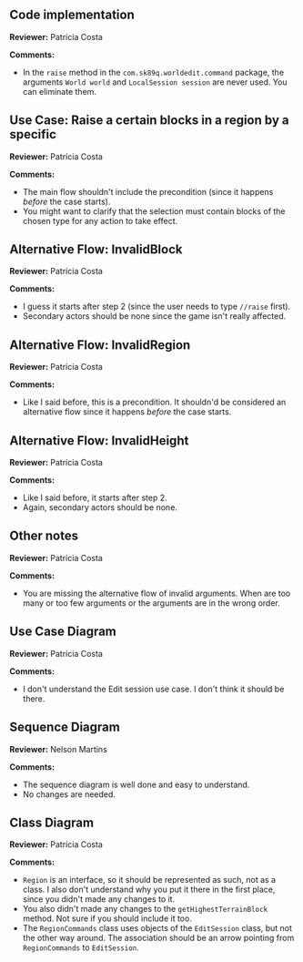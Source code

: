 ## Code implementation

**Reviewer:** Patrícia Costa

**Comments:**

- In the `raise` method in the `com.sk89q.worldedit.command` package, the arguments `World world` and `LocalSession session` are never used. You can eliminate them.

## Use Case: Raise a certain blocks in a region by a specific 

**Reviewer:** Patrícia Costa

**Comments:**

- The main flow shouldn't include the precondition (since it happens *before* the case starts).
- You might want to clarify that the selection must contain blocks of the chosen type for any action to take effect.


## Alternative Flow: InvalidBlock 

**Reviewer:** Patrícia Costa

**Comments:**

- I guess it starts after step 2 (since the user needs to type `//raise` first).
- Secondary actors should be none since the game isn't really affected. 

## Alternative Flow: InvalidRegion

**Reviewer:** Patrícia Costa

**Comments:**

- Like I said before, this is a precondition. It shouldn'd be considered an alternative flow since it happens *before* the case starts. 

## Alternative Flow: InvalidHeight

**Reviewer:** Patrícia Costa

**Comments:**

- Like I said before, it starts after step 2. 
- Again, secondary actors should be none. 

## Other notes

**Reviewer:** Patrícia Costa

**Comments:**

- You are missing the alternative flow of invalid arguments. When are too many or too few arguments or the arguments are in the wrong order. 

## Use Case Diagram

**Reviewer:** Patrícia Costa

**Comments:**

- I don't understand the Edit session use case. I don't think it should be there. 

## Sequence Diagram

**Reviewer:** Nelson Martins

**Comments:**

- The sequence diagram is well done and easy to understand.
- No changes are needed.

## Class Diagram

**Reviewer:** Patrícia Costa

**Comments:**

- `Region` is an interface, so it should be represented as such, not as a class. I also don't understand why you put it there in the first place, since you didn't made any changes to it.
- You also didn't made any changes to the `getHighestTerrainBlock` method. Not sure if you should include it too. 
- The `RegionCommands` class uses objects of the `EditSession` class, but not the other way around. The association should be an arrow pointing from `RegionCommands` to `EditSession`. 
